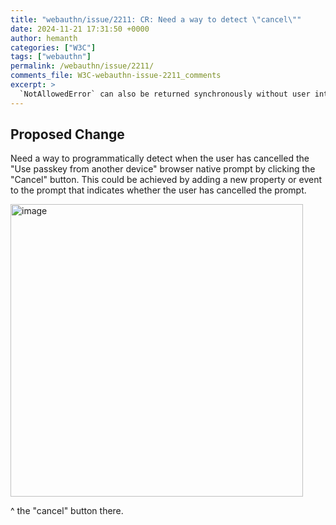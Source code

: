 ```yaml
---
title: "webauthn/issue/2211: CR: Need a way to detect \"cancel\""
date: 2024-11-21 17:31:50 +0000
author: hemanth
categories: ["W3C"]
tags: ["webauthn"]
permalink: /webauthn/issue/2211/
comments_file: W3C-webauthn-issue-2211_comments
excerpt: >
  `NotAllowedError` can also be returned synchronously without user interaction?
---
```

## Proposed Change

Need a way to programmatically detect when the user has cancelled the "Use passkey from another device" browser native prompt by clicking the "Cancel" button. This could be achieved by adding a new property or event to the prompt that indicates whether the user has cancelled the prompt.


<img width="468" alt="image" src="https://github.com/user-attachments/assets/748537c7-c9e7-4fb4-bd9c-715fc10d3f28">

^ the "cancel" button there.




